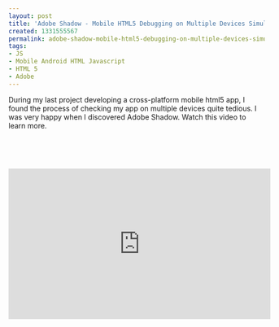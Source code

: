 ```yaml
---
layout: post
title: 'Adobe Shadow - Mobile HTML5 Debugging on Multiple Devices Simultaneously '
created: 1331555567
permalink: adobe-shadow-mobile-html5-debugging-on-multiple-devices-simultaneously
tags:
- JS
- Mobile Android HTML Javascript
- HTML 5
- Adobe
---
```

<p>During my last project developing a cross-platform mobile html5 app,  I found the process of checking my app on multiple devices quite tedious.  I was very happy when I discovered Adobe Shadow.  Watch this video to learn more.</p>
<p>&nbsp;</p>
<p>&nbsp;</p>
<p><iframe title="AdobeTV Video Player" width="515" height="296" src="http://tv.adobe.com/embed/877/12009/" frameborder="0" allowfullscreen="" scrolling="no"></iframe></p>
